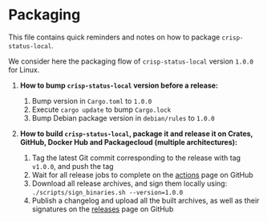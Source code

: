 Packaging
=========

This file contains quick reminders and notes on how to package `crisp-status-local`.

We consider here the packaging flow of `crisp-status-local` version `1.0.0` for Linux.

1. **How to bump `crisp-status-local` version before a release:**
    1. Bump version in `Cargo.toml` to `1.0.0`
    2. Execute `cargo update` to bump `Cargo.lock`
    3. Bump Debian package version in `debian/rules` to `1.0.0`

2. **How to build `crisp-status-local`, package it and release it on Crates, GitHub, Docker Hub and Packagecloud (multiple architectures):**
    1. Tag the latest Git commit corresponding to the release with tag `v1.0.0`, and push the tag
    2. Wait for all release jobs to complete on the [actions](https://github.com/crisp-im/crisp-status-local/actions) page on GitHub
    3. Download all release archives, and sign them locally using: `./scripts/sign_binaries.sh --version=1.0.0`
    4. Publish a changelog and upload all the built archives, as well as their signatures on the [releases](https://github.com/crisp-im/crisp-status-local/releases) page on GitHub
